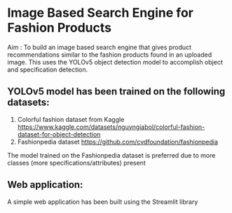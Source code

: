 # Image Based Search Engine for Fashion Products 
Aim : To build an image based search engine that gives product recommendations similar to the fashion products found in an uploaded image.
This uses the YOLOv5 object detection model to accomplish object and specification detection.

## YOLOv5 model has been trained on the following datasets:
1. Colorful fashion dataset from Kaggle <https://www.kaggle.com/datasets/nguyngiabol/colorful-fashion-dataset-for-object-detection>
2. Fashionpedia dataset <https://github.com/cvdfoundation/fashionpedia>

The model trained on the Fashionpedia dataset is preferred due to more classes (more specifications/attributes) present

## Web application:
A simple web application has been built using the Streamlit library
